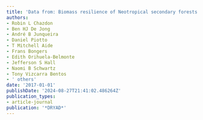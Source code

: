 ```yaml
---
title: 'Data from: Biomass resilience of Neotropical secondary forests'
authors:
- Robin L Chazdon
- Ben HJ De Jong
- André B Junqueira
- Daniel Piotto
- T Mitchell Aide
- Frans Bongers
- Edith Orihuela-Belmonte
- Jefferson S Hall
- Naomi B Schwartz
- Tony Vizcarra Bentos
- ' others'
date: '2017-01-01'
publishDate: '2024-08-27T21:41:02.486264Z'
publication_types:
- article-journal
publication: '*DRYAD*'
---
```

